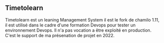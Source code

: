 ## Timetolearn 
Timetolearn est un leaning Management System il est le fork de chamilo 1.11, il est utilisé dans le cadre d'une formation Devops pour tester un environnement Devops. Il n'a pas vocation a être exploité en production. C'est le support de ma présenation de projet en 2022.
